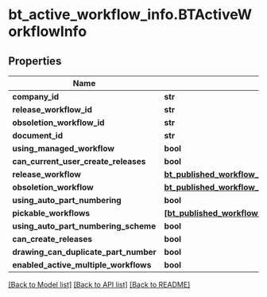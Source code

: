 # bt_active_workflow_info.BTActiveWorkflowInfo

## Properties
Name | Type | Description | Notes
------------ | ------------- | ------------- | -------------
**company_id** | **str** |  | [optional] 
**release_workflow_id** | **str** |  | [optional] 
**obsoletion_workflow_id** | **str** |  | [optional] 
**document_id** | **str** |  | [optional] 
**using_managed_workflow** | **bool** |  | [optional] 
**can_current_user_create_releases** | **bool** |  | [optional] 
**release_workflow** | [**bt_published_workflow_info.BTPublishedWorkflowInfo**](BTPublishedWorkflowInfo.md) |  | [optional] 
**obsoletion_workflow** | [**bt_published_workflow_info.BTPublishedWorkflowInfo**](BTPublishedWorkflowInfo.md) |  | [optional] 
**using_auto_part_numbering** | **bool** |  | [optional] 
**pickable_workflows** | [**[bt_published_workflow_info.BTPublishedWorkflowInfo]**](BTPublishedWorkflowInfo.md) |  | [optional] 
**using_auto_part_numbering_scheme** | **bool** |  | [optional] 
**can_create_releases** | **bool** |  | [optional] 
**drawing_can_duplicate_part_number** | **bool** |  | [optional] 
**enabled_active_multiple_workflows** | **bool** |  | [optional] 

[[Back to Model list]](../README.md#documentation-for-models) [[Back to API list]](../README.md#documentation-for-api-endpoints) [[Back to README]](../README.md)



